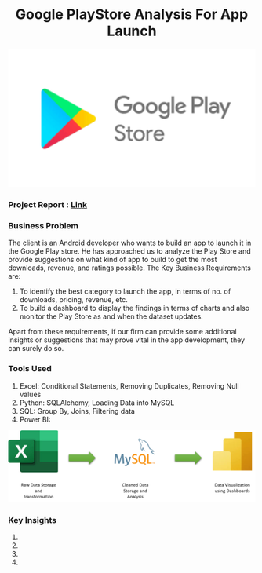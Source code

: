 <h1 align="center">Google PlayStore Analysis For App Launch </h1>


<img width="1000" src="https://github.com/Mangeshgp14/Google-Play-Store-Analysis-for-App-Launch/blob/main/play%20store%20images.png" >

<h3>Project Report : <a href="https://docs.google.com/document/d/15R2gVNfvrTDTB8MAAl-fluS0dZMA2ICozahgapz1guE/edit?usp=sharing">Link</a></h3>

<h3>Business Problem</h3>
<p>
The client is an Android developer who wants to build an app to launch it in the Google Play store. 
He has approached us to analyze the Play Store and provide suggestions on what kind of app to build to get the most downloads, revenue, and ratings possible.
The Key Business Requirements are:
<ol>
   <li> To identify the best category to launch the app, in terms of no. of downloads, pricing, revenue, etc.
   </li>
   <li>To build a dashboard to display the findings in terms of charts and also monitor the Play Store as and when the dataset updates.
   </li>
 </ol>
 Apart from these requirements, if our firm can provide some additional insights or suggestions that may prove vital in the app development, they can surely do so.
</p>

<h3>Tools Used</h3>

 <ol>
  <li>
   Excel: Conditional Statements, Removing Duplicates, Removing Null values
  </li>
  <li>
   Python: SQLAlchemy, Loading Data into MySQL
  </li><li>
   SQL: Group By, Joins, Filtering data
  </li>
  <li>
   Power BI:
  </li>
 </ol>
 
<img width="1000" src="https://github.com/Mangeshgp14/Market-Customer-Analysis-for-an-Automotive-Product-Launch/blob/main/data%20pipeline.png" >


<h3>Key Insights</h3>
<ol>
 <li></li>
 <li></li>
 <li></li>
 <li></li>
</ol>

